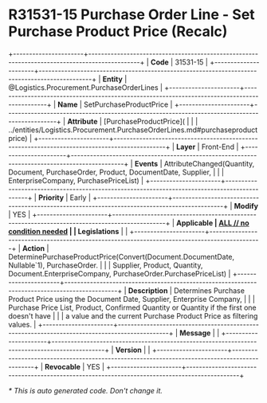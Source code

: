 ﻿---
erp.type: front-end-business-rule
erp.entity: Logistics.Procurement.PurchaseOrderLines
---

# R31531-15 Purchase Order Line - Set Purchase Product Price (Recalc)
+----------------------+----------------------------------------------------------------------------------------------+
| **Code**             | 31531-15                                                                                     |
+----------------------+----------------------------------------------------------------------------------------------+
| **Entity**           | @Logistics.Procurement.PurchaseOrderLines                                                    |
+----------------------+----------------------------------------------------------------------------------------------+
| **Name**             | SetPurchaseProductPrice                                                                      |
+----------------------+----------------------------------------------------------------------------------------------+
| **Attribute**        | [PurchaseProductPrice](                                                                      |
|                      | ../entities/Logistics.Procurement.PurchaseOrderLines.md#purchaseproductprice)                |
+----------------------+----------------------------------------------------------------------------------------------+
| **Layer**            | Front-End                                                                                    |
+----------------------+----------------------------------------------------------------------------------------------+
| **Events**           | AttributeChanged(Quantity, Document, PurchaseOrder, Product, DocumentDate, Supplier,         |
|                      | EnterpriseCompany, PurchasePriceList)                                                        |
+----------------------+----------------------------------------------------------------------------------------------+
| **Priority**         | Early                                                                                        |
+----------------------+----------------------------------------------------------------------------------------------+
| **Modify**           | YES                                                                                          |
+----------------------+----------------------------------------------------------------------------------------------+
| **Applicable         | [ALL // no condition needed](xref:applicable-legislations)                                   |
| Legislations**       |                                                                                              |
+----------------------+----------------------------------------------------------------------------------------------+
| **Action**           | DeterminePurchaseProductPrice(Convert(Document.DocumentDate, Nullable`1), PurchaseOrder.     |
|                      | Supplier, Product, Quantity, Document.EnterpriseCompany, PurchaseOrder.PurchasePriceList)    |
+----------------------+----------------------------------------------------------------------------------------------+
| **Description**      | Determines Purchase Product Price using the Document Date, Supplier, Enterprise Company,     |
|                      | Purchase Price List, Product, Confirmed Quantity or Quantity if the first one doesn't have   |
|                      | a value and the current Purchase Product Price as filtering values.                          |
+----------------------+----------------------------------------------------------------------------------------------+
| **Message**          |                                                                                              |
+----------------------+----------------------------------------------------------------------------------------------+
| **Version**          |                                                                                              |
+----------------------+----------------------------------------------------------------------------------------------+
| **Revocable**        | YES                                                                                          |
+----------------------+----------------------------------------------------------------------------------------------+

*\* This is auto generated code. Don't change it.*
